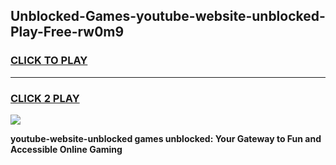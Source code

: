 
## Unblocked-Games-youtube-website-unblocked-Play-Free-rw0m9
<h3>
<a href="https://premium76.site?title=youtube-website-unblocked&ref=18A1">CLICK TO PLAY</a></h3>
<hr>

<h3>
<a href="https://premium76.site?title=youtube-website-unblocked&ref=18A1">CLICK 2 PLAY</a>
  
</h3>

<a href="https://premium76.site?title=youtube-website-unblocked&ref=18A1"><img src="https://clearcache.store/games.png"></a>


**youtube-website-unblocked games unblocked: Your Gateway to Fun and Accessible Online Gaming**
